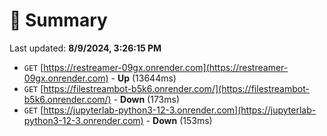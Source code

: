 # 📖 Summary
Last updated: **8/9/2024, 3:26:15 PM**

- `GET` [https://restreamer-09gx.onrender.com](https://restreamer-09gx.onrender.com) - **Up** (13644ms)
- `GET` [https://filestreambot-b5k6.onrender.com/](https://filestreambot-b5k6.onrender.com/) - **Down** (173ms)
- `GET` [https://jupyterlab-python3-12-3.onrender.com](https://jupyterlab-python3-12-3.onrender.com) - **Down** (153ms)
